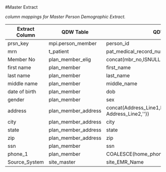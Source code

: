 #Master Extract

*column mappings for Master Person Demographic Extract.*

| Extract Column | QDW Table           | QDW Column                                     |
|----------------|---------------------|------------------------------------------------|
| prsn_key       | mpi.person_member   | person_id                                      |
| mrn            | t_patient           | pat_medical_record_number                      |
| Member No      | plan_member_elig    | concat(mbr_no,ISNULL('-' + p.mbr_no_suffix,''))|
| first name     | plan_member         | first_name                                     |
| last name      | plan_member         | last_name                                      |
| middle name    | plan_member         | middle_name                                    |
| date of birth  | plan_member         | dob                                            |
| gender         | plan_member         | sex                                            |
| address        | plan_member_address | concat(Address_Line1,ISNULL(' ' + Address_Line2,''))        |
| city           | plan_member_address | city                                           |
| state          | plan_member_address | state                                          |
| zip            | plan_member_address | zip                                            |
| ssn            | plan_member         | ssn                                            |
| phone_1        | plan_member         | COALESCE(home_phone,cell_phone,business_phone) |
| Source_System  | site_master         | site_EMR_Name                                  |
